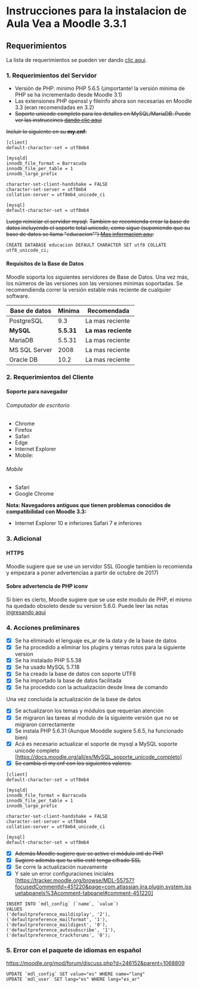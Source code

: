 # Instrucciones para la instalacion de Aula Vea a Moodle 3.3.1

## Requerimientos
La lista de requerimientos se pueden ver dando [clic aqui](https://docs.moodle.org/all/es/Notas_de_Moodle_3.3).

### 1. Requerimientos del Servidor
* Versión de PHP: minimo PHP 5.6.5 (¡importante! la versión mínima de PHP se ha incrementado desde Moodle 3.1)
* Las extensiones PHP openssl y fileinfo ahora son necesarias en Moodle 3.3 (eran recomendadas en 3.2)
* ~~Soporte unicode completo para los detalles en MySQL/MariaDB. Puede ver las instruccines [dando clic aqui](https://docs.moodle.org/all/es/MySQL_soporte_unicode_completo)~~

~~Incluir lo siguiente en su **my.cnf**:~~

```
[client]
default-character-set = utf8mb4

[mysqld]
innodb_file_format = Barracuda
innodb_file_per_table = 1
innodb_large_prefix

character-set-client-handshake = FALSE
character-set-server = utf8mb4
collation-server = utf8mb4_unicode_ci

[mysql]
default-character-set = utf8mb4
```
~~Luego reiniciar el servidor mysql.~~
~~Tambien se recomienda crear la base de datos incluyendo el soporte total unicode, como sigue (suponiendo que su base de datos se llama "educacion"") [Mas informacion aqu](https://docs.moodle.org/33/en/MySQL#Creating_Moodle_database):~~

```mysql
CREATE DATABASE educacion DEFAULT CHARACTER SET utf8 COLLATE utf8_unicode_ci;
```

#### Requisitos de la Base de Datos
Moodle soporta los siguientes servidores de Base de Datos. Una vez más, los números de las versiones son las versiones mínimas soportadas. Se recomendienda correr la versión estable más reciente de cualquier software.

Base de datos | Minima | Recomendada
--- | --- | ---
PostgreSQL | 9.3 | La mas reciente
**MySQL** | **5.5.31** | **La mas reciente**
MariaDB | 5.5.31 | La mas reciente
MS SQL Server | 2008 | La mas reciente
Oracle DB | 10.2 | La mas reciente

### 2. Requerimientos del Cliente
#### Soporte para navegador

###### Computador de escritorio
* Chrome
* Firefox
* Safari
* Edge
* Internet Explorer
* Mobile:

###### Mobile
* Safari
* Google Chrome

**Nota: Navegadores antiguos que tienen problemas conocidos de compatibilidad con Moodle 3.3:**

* Internet Explorer 10 e inferiores
Safari 7 e inferiores

### 3. Adicional
#### HTTPS
Moodle sugiere que se use un servidor SSL (Google tambien lo recomienda y empezara a poner advertencias a partir de octubre de 2017)

#### Sobre advertencia de PHP iconv
Si bien es cierto, Moodle sugiere que se use este modulo de PHP, el mismo ha quedado obsoleto desde su version 5.6.0. Puede leer las notas [ingresando aqui](http://php.net/manual/es/migration56.deprecated.php)



### 4. Acciones preliminares

- [x] Se ha eliminado el lenguaje es_ar de la data y de la base de datos
- [x] Se ha procedido a eliminar los plugins y temas rotos para la siguiente version
- [x] Se ha instalado PHP 5.5.38
- [x] Se ha usado MySQL 5.7.18
- [x] Se ha creado la base de datos con soporte UTF8
- [x] Se ha importado la base de datos facilitada
- [x] Se ha procedido con la actualización desde linea de comando

Una vez concluida la actualización de la base de datos

- [x] Se actualizaron los temas y módulos que requerian atención
- [x] Se migraron las tareas al modulo de la siguiente versión que no se migraron correctamente
- [x] Se instala PHP 5.6.31 (Aunque Mooddle sugiere 5.6.5, ha funcionado bien)
- [x] Acá es necesario actualizar el soporte de mysql a MySQL soporte unicode completo [https://docs.moodle.org/all/es/MySQL_soporte_unicode_completo]
- [x] ~~Se cambia el my.cnf con los siguientes valores:~~ 

```
[client]
default-character-set = utf8mb4

[mysqld]
innodb_file_format = Barracuda
innodb_file_per_table = 1
innodb_large_prefix

character-set-client-handshake = FALSE
character-set-server = utf8mb4
collation-server = utf8mb4_unicode_ci

[mysql]
default-character-set = utf8mb4
```

- [x] ~~Además Moodle sugiere que se active el módulo intl de PHP~~
- [x] ~~Sugiere además que tu sitio esté tenga cifrado SSL~~
- [x] Se corre la actualización nuevamente
- [x] Y sale un error configuraciones iniciales [https://tracker.moodle.org/browse/MDL-55757?focusedCommentId=451220&page=com.atlassian.jira.plugin.system.issuetabpanels%3Acomment-tabpanel#comment-451220]

```mysql
INSERT INTO `mdl_config` (`name`, `value`) 
VALUES 
('defaultpreference_maildisplay', '2'), 
('defaultpreference_mailformat', '1'), 
('defaultpreference_maildigest', '0'), 
('defaultpreference_autosubscribe', '1'), 
('defaultpreference_trackforums', '0'); 
```

### 5. Error con el paquete de idiomas en español
https://moodle.org/mod/forum/discuss.php?d=246152&parent=1068809

```
UPDATE `mdl_config` SET value="es" WHERE name="lang"
UPDATE `mdl_user` SET lang="es" WHERE lang="es_ar"
```
